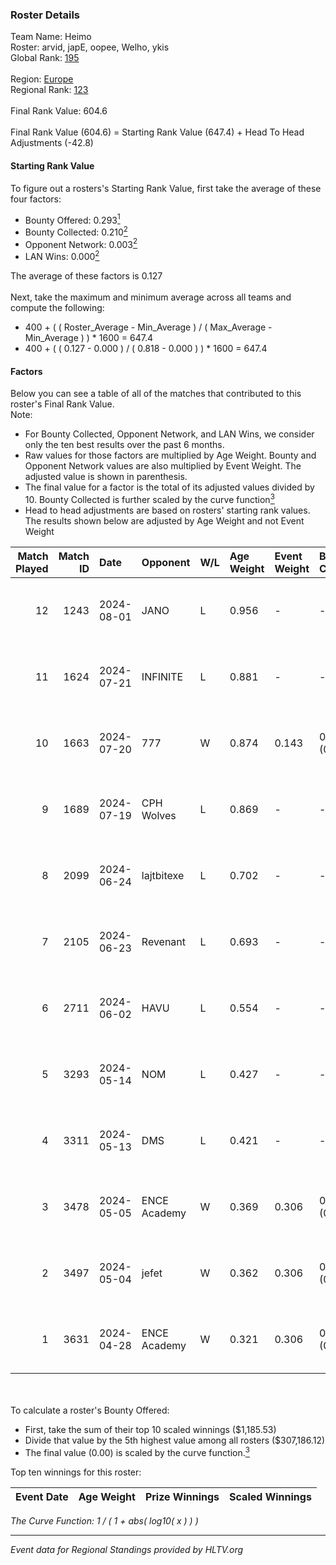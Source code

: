 ### Roster Details<br />
Team Name: Heimo<br />
Roster: arvid, japE, oopee, Welho, ykis<br />
Global Rank: [195](../../standings_global_2024_09_07.md)<br />
<br />
Region: [Europe]( ../../standings_europe_2024_09_07.md)<br />
Regional Rank: [123]( ../../standings_europe_2024_09_07.md)<br />
<br />
Final Rank Value:  604.6<br />
<br />
Final Rank Value (604.6) = Starting Rank Value (647.4) + Head To Head Adjustments (-42.8)<br />

#### Starting Rank Value<br />
To figure out a rosters's Starting Rank Value, first take the average of these four factors:<br />
- Bounty Offered: 0.293[<sup>1</sup>](#table2)
- Bounty Collected: 0.210[<sup>2</sup>](#table1)
- Opponent Network: 0.003[<sup>2</sup>](#table1)
- LAN Wins: 0.000[<sup>2</sup>](#table1)

The average of these factors is 0.127<br />
<br />
Next, take the maximum and minimum average across all teams and compute the following:<br />
- 400 + ( ( Roster_Average - Min_Average ) / ( Max_Average - Min_Average ) ) * 1600 = 647.4
- 400 + ( ( 0.127 - 0.000 ) / ( 0.818 - 0.000 ) ) * 1600 = 647.4


#### Factors<br />
Below you can see a table of all of the matches that contributed to this roster's Final Rank Value.<br />
Note:<br />

- For Bounty Collected, Opponent Network, and LAN Wins, we consider only the ten best results over the past 6 months.
- Raw values for those factors are multiplied by Age Weight. Bounty and Opponent Network values are also multiplied by Event Weight. The adjusted value is shown in parenthesis.
- The final value for a factor is the total of its adjusted values divided by 10. Bounty Collected is further scaled by the curve function[<sup>3</sup>](#curveFunction)
- Head to head adjustments are based on rosters' starting rank values. The results shown below are adjusted by Age Weight and not Event Weight
<span id="table1"></span><br />


| Match Played | Match ID | Date       | Opponent     | W/L | Age Weight | Event Weight | Bounty Collected | Opponent Network | LAN Wins  | H2H Adj. | Roster                             |
| -: | -: | :- | :- | :- | :- | :- | :- | :- | :- | -: | :- |
|           12 |     1243 | 2024-08-01 | JANO         | L   | 0.956      | -            | -                | -                | -         |   -15.27 | arvid, japE, oopee, Welho, ykis    |
|           11 |     1624 | 2024-07-21 | INFINITE     | L   | 0.881      | -            | -                | -                | -         |   -15.79 | arvid, japE, oopee, Welho, ykis    |
|           10 |     1663 | 2024-07-20 | 777          | W   | 0.874      | 0.143        | 0.010 (0.001)    | 0.116 (0.015)    | 0 (0.000) |    14.71 | arvid, japE, oopee, Welho, ykis    |
|            9 |     1689 | 2024-07-19 | CPH Wolves   | L   | 0.869      | -            | -                | -                | -         |    -6.42 | arvid, japE, oopee, Welho, ykis    |
|            8 |     2099 | 2024-06-24 | lajtbitexe   | L   | 0.702      | -            | -                | -                | -         |    -9.31 | arvid, oopee, Sm1llee, Welho, ykis |
|            7 |     2105 | 2024-06-23 | Revenant     | L   | 0.693      | -            | -                | -                | -         |    -3.84 | arvid, oopee, Sm1llee, Welho, ykis |
|            6 |     2711 | 2024-06-02 | HAVU         | L   | 0.554      | -            | -                | -                | -         |   -10.42 | arvid, japE, oopee, Welho, ykis    |
|            5 |     3293 | 2024-05-14 | NOM          | L   | 0.427      | -            | -                | -                | -         |    -8.78 | arvid, japE, oopee, Welho, ykis    |
|            4 |     3311 | 2024-05-13 | DMS          | L   | 0.421      | -            | -                | -                | -         |    -3.15 | arvid, japE, oopee, Welho, ykis    |
|            3 |     3478 | 2024-05-05 | ENCE Academy | W   | 0.369      | 0.306        | 0.002 (0.000)    | 0.079 (0.009)    | 0 (0.000) |     6.41 | arvid, japE, oopee, Welho, ykis    |
|            2 |     3497 | 2024-05-04 | jefet        | W   | 0.362      | 0.306        | 0.001 (0.000)    | 0.012 (0.001)    | 0 (0.000) |     3.65 | arvid, japE, oopee, Welho, ykis    |
|            1 |     3631 | 2024-04-28 | ENCE Academy | W   | 0.321      | 0.306        | 0.002 (0.000)    | 0.036 (0.004)    | 0 (0.000) |     5.41 | arvid, japE, oopee, Welho, ykis    |

<br />
<span id="table2"></span><br />
To calculate a roster's Bounty Offered:<br />

- First, take the sum of their top 10 scaled winnings ($1,185.53)
- Divide that value by the 5th highest value among all rosters ($307,186.12)
- The final value (0.00) is scaled by the curve function.[<sup>3</sup>](#curveFunction)

Top ten winnings for this roster:<br />

| Event Date | Age Weight | Prize Winnings | Scaled Winnings |
| :- | -: | :- | :- |


<span id="curveFunction"></span>_The Curve Function: 1 / ( 1 + abs( log10( x ) ) )_<br />

---
_Event data for Regional Standings provided by HLTV.org_<br />
